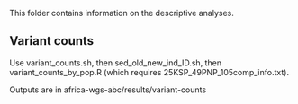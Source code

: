 This folder contains information on the descriptive analyses.

## Variant counts

Use variant_counts.sh, then sed_old_new_ind_ID.sh, then variant_counts_by_pop.R (which requires 25KSP_49PNP_105comp_info.txt).

Outputs are in africa-wgs-abc/results/variant-counts
